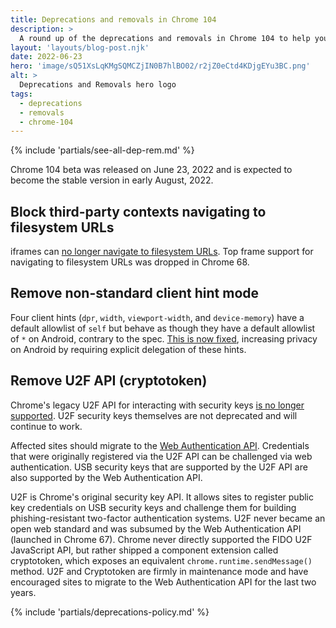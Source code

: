 ```yaml
---
title: Deprecations and removals in Chrome 104
description: >
  A round up of the deprecations and removals in Chrome 104 to help you plan.
layout: 'layouts/blog-post.njk'
date: 2022-06-23
hero: 'image/sQ51XsLqKMgSQMCZjIN0B7hlBO02/r2jZ0eCtd4KDjgEYu3BC.png'
alt: >
  Deprecations and Removals hero logo
tags:
  - deprecations
  - removals
  - chrome-104
---
```


{% include 'partials/see-all-dep-rem.md' %}

Chrome 104 beta was released on June 23, 2022 and is expected to become the
stable version in early August, 2022.

## Block third-party contexts navigating to filesystem URLs

iframes can [no longer navigate to filesystem URLs](https://chromestatus.com/feature/5816343679991808). Top frame support for navigating to filesystem URLs was dropped in Chrome 68.

## Remove non-standard client hint mode

Four client hints (`dpr`, `width`, `viewport-width`, and `device-memory`) have a default allowlist of `self` but behave as though they have a default allowlist of `*` on Android, contrary to the spec. [This is now fixed](https://www.chromestatus.com/feature/5694492182052864), increasing privacy on Android by requiring explicit delegation of these hints.

## Remove U2F API (cryptotoken)

Chrome's legacy U2F API for interacting with security keys [is no longer supported](https://www.chromestatus.com/feature/5759004926017536). U2F security keys themselves are not deprecated and will continue to work.

Affected sites should migrate to the [Web Authentication API](https://developer.mozilla.org/docs/Web/API/Web_Authentication_API). Credentials that were originally registered via the U2F API can be challenged via web authentication. USB security keys that are supported by the U2F API are also supported by the Web Authentication API.

U2F is Chrome's original security key API. It allows sites to register public key credentials on USB security keys and challenge them for building phishing-resistant two-factor authentication systems. U2F never became an open web standard and was subsumed by the Web Authentication API (launched in Chrome 67). Chrome never directly supported the FIDO U2F JavaScript API, but rather shipped a component extension called cryptotoken, which exposes an equivalent `chrome.runtime.sendMessage()` method. U2F and Cryptotoken are firmly in maintenance mode and have encouraged sites to migrate to the Web Authentication API for the last two years.

{% include 'partials/deprecations-policy.md' %}
